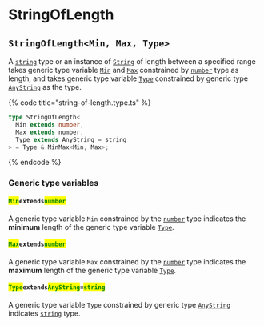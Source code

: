 # StringOfLength

## `StringOfLength<Min, Max, Type>`

A [`string`](https://www.typescriptlang.org/docs/handbook/basic-types.html#string) type or an instance of [`String`](https://www.typescriptlang.org/docs/handbook/basic-types.html#string) of length between a specified range takes generic type variable [`Min`](stringoflength.md#minextendsnumber) and [`Max`](stringoflength.md#max-extends-number) constrained by [`number`](https://www.typescriptlang.org/docs/handbook/basic-types.html#number) type as length, and takes generic type variable [`Type`](stringoflength.md#typeextendsanystring-string) constrained by generic type [`AnyString`](anystring.md) as the type.

{% code title="string-of-length.type.ts" %}
```typescript
type StringOfLength<
  Min extends number,
  Max extends number,
  Type extends AnyString = string
> = Type & MinMax<Min, Max>;
```
{% endcode %}

### Generic type variables

#### <mark style="color:green;">`Min`</mark>`extends`<mark style="color:green;">`number`</mark>

A generic type variable `Min` constrained by the [`number`](https://www.typescriptlang.org/docs/handbook/basic-types.html#number) type indicates the **minimum** length of the generic type variable [`Type`](stringoflength.md#typeextendsanystring-string).

#### <mark style="color:green;">`Max`</mark>`extends`<mark style="color:green;">`number`</mark>

A generic type variable `Max` constrained by the [`number`](https://www.typescriptlang.org/docs/handbook/basic-types.html#number) type indicates the **maximum** length of the generic type variable [`Type`](stringoflength.md#typeextendsanystring-string).

#### <mark style="color:green;">`Type`</mark>`extends`<mark style="color:green;">`AnyString`</mark>`=`<mark style="color:green;">`string`</mark>

A generic type variable `Type` constrained by generic type [`AnyString`](anystring.md) indicates [`string`](https://www.typescriptlang.org/docs/handbook/basic-types.html#string) type.

